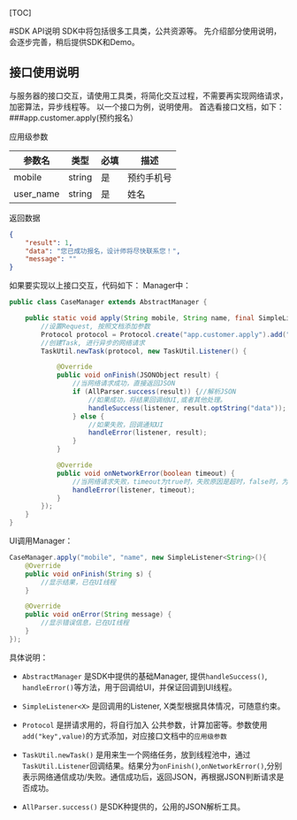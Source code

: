 [TOC]

#SDK API说明
SDK中将包括很多工具类，公共资源等。
先介绍部分使用说明，会逐步完善，稍后提供SDK和Demo。

## 接口使用说明
与服务器的接口交互，请使用工具类，将简化交互过程，不需要再实现网络请求，加密算法，异步线程等。
以一个接口为例，说明使用。
首选看接口文档，如下：
###app.customer.apply(预约报名）

应用级参数

|参数名|类型|必填|描述|
|--------|--------|--------|--------|
|mobile|string|是|预约手机号|
|user_name|string|是|姓名|

返回数据

``` JSON
{
    "result": 1,
    "data": "您已成功报名，设计师将尽快联系您！",
    "message": ""
}
```

如果要实现以上接口交互，代码如下：
Manager中：
```Java
public class CaseManager extends AbstractManager {

	public static void apply(String mobile, String name, final SimpleListener<String>listener){
    	//设置Request, 按照文档添加参数
		Protocol protocol = Protocol.create("app.customer.apply").add("mobile", mobile).add("user_name", name);
        //创建Task, 进行异步的网络请求
		TaskUtil.newTask(protocol, new TaskUtil.Listener() {

			@Override
			public void onFinish(JSONObject result) {
            	//当网络请求成功，直接返回JSON
				if (AllParser.success(result)) {//解析JSON
                	//如果成功，将结果回调给UI,或者其他处理。
					handleSuccess(listener, result.optString("data"));
				} else {
                	//如果失败，回调通知UI
					handleError(listener, result);
				}
			}

			@Override
			public void onNetworkError(boolean timeout) {
            	//当网络请求失败，timeout为true时，失败原因是超时，false时，为其他网络错误。
				handleError(listener, timeout);
			}
		});
	}
}

```

UI调用Manager：

```JAVA
CaseManager.apply("mobile", "name", new SimpleListener<String>(){
	@Override
	public void onFinish(String s) {
		//显示结果，已在UI线程
	}

	@Override
	public void onError(String message) {
		//显示错误信息，已在UI线程
	}
});
```

具体说明：
- `AbstractManager` 是SDK中提供的基础Manager, 提供`handleSuccess()`, `handleError()`等方法，用于回调给UI，并保证回调到UI线程。

- `SimpleListener<X>` 是回调用的Listener, X类型根据具体情况，可随意约束。

- `Protocol` 是拼请求用的，将自行加入 公共参数，计算加密等。参数使用`add("key",value)`的方式添加，对应接口文档中的`应用级参数`

- `TaskUtil.newTask()` 是用来生一个网络任务，放到线程池中，通过`TaskUtil.Listener`回调结果。结果分为`onFinish()`,`onNetworkError()`,分别表示网络通信成功/失败。通信成功后，返回JSON，再根据JSON判断请求是否成功。

- `AllParser.success()` 是SDK种提供的，公用的JSON解析工具。
